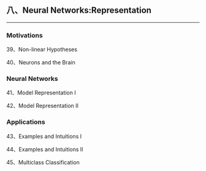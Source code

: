 ## 八、Neural Networks:Representation
---
### Motivations

39、Non-linear Hypotheses

40、Neurons and the Brain

### Neural Networks

41、Model Representation Ⅰ

42、Model Representation Ⅱ

### Applications

43、Examples and Intuitions Ⅰ

44、Examples and Intuitions Ⅱ

45、Multiclass Classification

